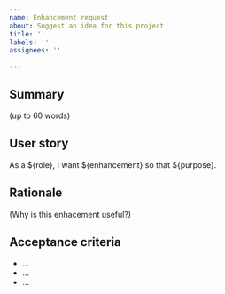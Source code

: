 ```yaml
---
name: Enhancement request
about: Suggest an idea for this project
title: ''
labels: ''
assignees: ''

---
```


## Summary

(up to 60 words)

## User story
As a ${role}, I want ${enhancement} so that ${purpose}.

## Rationale

(Why is this enhacement useful?)

## Acceptance criteria
- …
- …
- …
